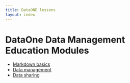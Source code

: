 ```yaml
---
title: DataONE lessons
layout: index
---
```


# DataOne Data Management Education Modules

- [Markdown basics][00]
- [Data management][01]
- [Data sharing][02]

[00]: lessons/00_markdown/
[01]: lessons/01_management/
[02]: lessons/02_datasharing/
